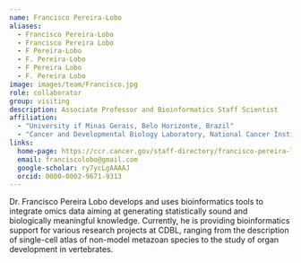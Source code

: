```yaml
---
name: Francisco Pereira-Lobo
aliases:
  - Francisco Pereira-Lobo
  - Francisco Pereira Lobo
  - F Pereira-Lobo
  - F. Pereira-Lobo
  - F Pereira Lobo
  - F. Pereira Lobo
image: images/team/Francisco.jpg
role: collaborator
group: visiting
description: Associate Professor and Bioinformatics Staff Scientist
affiliation:
  - "University if Minas Gerais, Belo Horizonte, Brazil"
  - "Cancer and Developmental Biology Laboratory, National Cancer Institute"
links:
  home-page: https://ccr.cancer.gov/staff-directory/francisco-pereira-lobo
  email: franciscolobo@gmail.com
  google-scholar: ry7ycLgAAAAJ
  orcid: 0000-0002-9671-9313
---
```


Dr. Francisco Pereira Lobo develops and uses bioinformatics tools to integrate omics data aiming at generating statistically sound and biologically meaningful knowledge. Currently, he is providing bioinformatics support for various research projects at CDBL, ranging from the description of single-cell atlas of non-model metazoan species to the study of organ development in vertebrates.